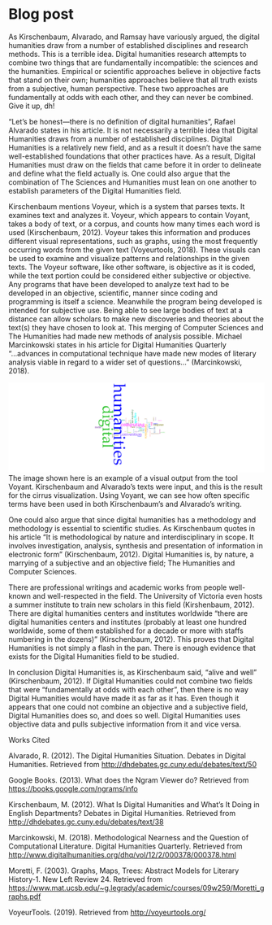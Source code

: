 # Blog post

As Kirschenbaum, Alvarado, and Ramsay have variously argued, the digital humanities draw from a number of established disciplines and research methods. This is a terrible idea. Digital humanities research attempts to combine two things that are fundamentally incompatible: the sciences and the humanities. Empirical or scientific approaches believe in objective facts that stand on their own; humanities approaches believe that all truth exists from a subjective, human perspective. These two approaches are fundamentally at odds with each other, and they can never be combined. Give it up, dh!  

 

“Let’s be honest—there is no definition of digital humanities”, Rafael Alvarado states in his article. It is not necessarily a terrible idea that Digital Humanities draws from a number of established disciplines. Digital Humanities is a relatively new field, and as a result it doesn’t have the same well-established foundations that other practices have. As a result, Digital Humanities must draw on the fields that came before it in order to delineate and define what the field actually is. One could also argue that the combination of The Sciences and Humanities must lean on one another to establish parameters of the Digital Humanities field.  

Kirschenbaum mentions Voyeur, which is a system that parses texts. It examines text and analyzes it. Voyeur, which appears to contain Voyant, takes a body of text, or a corpus, and counts how many times each word is used (Kirschenbaum, 2012). Voyeur takes this information and produces different visual representations, such as graphs, using the most frequently occurring words from the given text (Voyeurtools, 2018). These visuals can be used to examine and visualize patterns and relationships in the given texts. The Voyeur software, like other software, is objective as it is coded, while the text portion could be considered either subjective or objective. Any programs that have been developed to analyze text had to be developed in an objective, scientific, manner since coding and programming is itself a science. Meanwhile the program being developed is intended for subjective use. Being able to see large bodies of text at a distance can allow scholars to make new discoveries and theories about the text(s) they have chosen to look at. This merging of Computer Sciences and The Humanities had made new methods of analysis possible. Michael Marcinkowski states in his article for Digital Humanities Quarterly “...advances in computational technique have made new modes of literary analysis viable in regard to a wider set of questions...” (Marcinkowski, 2018).  

![](images/DHImage.png)
The image shown here is an example of a visual output from the tool Voyant. Kirschenbaum and Alvarado’s texts were input, and this is the result for the cirrus visualization. Using Voyant, we can see how often specific terms have been used in both Kirschenbaum’s and Alvarado’s writing. 

One could also argue that since digital humanities has a methodology and methodology is essential to scientific studies. As Kirschenbaum quotes in his article “It is methodological by nature and interdisciplinary in scope. It involves investigation, analysis, synthesis and presentation of information in electronic form” (Kirschenbaum, 2012). Digital Humanities is, by nature, a marrying of a subjective and an objective field; The Humanities and Computer Sciences.  

There are professional writings and academic works from people well-known and well-respected in the field. The University of Victoria even hosts a summer institute to train new scholars in this field (Kirshenbaum, 2012). There are digital humanities centers and institutes worldwide “there are digital humanities centers and institutes (probably at least one hundred worldwide, some of them established for a decade or more with staffs numbering in the dozens)” (Kirschenbaum, 2012). This proves that Digital Humanities is not simply a flash in the pan. There is enough evidence that exists for the Digital Humanities field to be studied.  

In conclusion Digital Humanities is, as Kirschenbaum said, “alive and well” (Kirschenbaum, 2012). If Digital Humanities could not combine two fields that were “fundamentally at odds with each other”, then there is no way Digital Humanities would have made it as far as it has. Even though it appears that one could not combine an objective and a subjective field, Digital Humanities does so, and does so well. Digital Humanities uses objective data and pulls subjective information from it and vice versa.  

 
 

Works Cited

Alvarado, R. (2012). The Digital Humanities Situation. Debates in Digital Humanities. Retrieved from http://dhdebates.gc.cuny.edu/debates/text/50 

Google Books. (2013). What does the Ngram Viewer do? Retrieved from https://books.google.com/ngrams/info

Kirschenbaum, M. (2012). What Is Digital Humanities and What’s It Doing in English Departments? Debates in Digital Humanities. Retrieved from http://dhdebates.gc.cuny.edu/debates/text/38 

Marcinkowski, M. (2018). Methodological Nearness and the Question of Computational Literature. Digital Humanities Quarterly. Retrieved from http://www.digitalhumanities.org/dhq/vol/12/2/000378/000378.html 

Moretti, F. (2003). Graphs, Maps, Trees: Abstract Models for Literary History-1. New Left Review 24. Retrieved from https://www.mat.ucsb.edu/~g.legrady/academic/courses/09w259/Moretti_graphs.pdf

VoyeurTools. (2019). Retrieved from http://voyeurtools.org/ 
